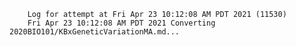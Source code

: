        Log for attempt at Fri Apr 23 10:12:08 AM PDT 2021 (11530)
        Fri Apr 23 10:12:08 AM PDT 2021 Converting 2020BIO101/KBxGeneticVariationMA.md...
